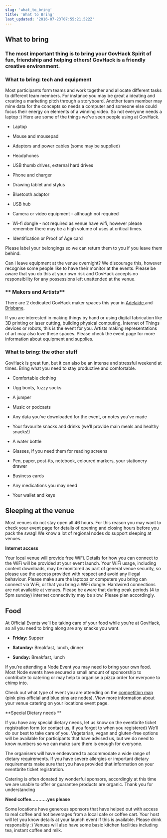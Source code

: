 ```yaml
---
slug: 'what_to_bring'
title: 'What to Bring'
last_updated: '2016-07-23T07:55:21.522Z'
---
```


## **What to bring**

### The most important thing is to bring your GovHack Spirit of fun, friendship and helping others!  GovHack is a friendly creative environment.  

### **What to bring: tech and equipment**

Most participants form teams and work together and allocate different tasks to different team members.  For instance you may be great a ideating and creating a marketing pitch through a storyboard.  Another team member may mine data for the concepts so needs a computer and someone else could focus their energy on elements of a winning video.   So not everyone needs a laptop :) Here are some of the things we’ve seen people using at GovHack.

* Laptop

* Mouse and mousepad

* Adaptors and power cables (some may be supplied)

* Headphones

* USB thumb drives, external hard drives

* Phone and charger

* Drawing tablet and stylus

* Bluetooth adaptor

* USB hub

* Camera or video equipment - although not required

* Wi-fi dongle - not required as venue have wifi, however please remember there may be a high volume of uses at critical times.

* Identification or Proof of Age card

Please label your belongings so we can return them to you if you leave them behind.

Can i leave equipment at the venue overnight?    We discourage this, however recognise some people like to have their  monitor at the events. Please be aware that  you do this at your own risk and GovHack accepts no responsibility for any possessions left unattended at the venue.

### ** Makers and Artists**

There are 2 dedicated GovHack maker spaces this year  in [Adelaide ](http://portal.govhack.org/locations/sa/adelaide-maker.html)and [Brisbane](http://portal.govhack.org/locations/qld/brisbane-maker.html).   

If you are interested in making things by hand or using digital fabrication like 3D printing or laser cutting, building physical computing, Internet of Things devices or robots, this is the event for you. Artists making representations of art may also love these spaces.   Please check the event page for more information about equipment and supplies.

### **What to bring: the other stuff**

GovHack is great fun, but it can also be an intense and stressful weekend at times. Bring what you need to stay productive and comfortable.

* Comfortable clothing

* Ugg boots, fuzzy socks

* A jumper

* Music or podcasts

* Any data you’ve downloaded for the event, or notes you’ve made

* Your favourite snacks and drinks (we’ll provide main meals and healthy snacks!)

* A water bottle

* Glasses, if you need them for reading screens

* Pen, paper, post-its, notebook, coloured markers, your stationery drawer

* Business cards

* Any medications you may need

* Your wallet and keys

## **Sleeping at the venue**

Most venues do not stay open all 46 hours. For this reason you may want to check your event page for details of opening and closing hours before you pack the swag! We know a lot of regional nodes do support sleeping at venues.

**Internet access**

Your local venue will provide free WiFi. Details for how you can connect to the WiFi  will be provided at your event launch. Your WiFi usage, including content downloads, may be monitored as part of general venue security, so please use the access provided with respect and avoid any illegal behaviour. Please make sure the laptops or computers you bring can connect via WiFi, or that you bring a WiFi dongle. Hardwired connections are not available at  venues. Please be aware that during peak periods (4 to 5pm sunday) internet connectivity may be slow. Please plan accordingly.

## **Food**

 At Official Events we’ll be taking care of your food while you’re at GovHack, so all you need to bring along are any snacks you want.

* **Friday:** Supper

* **Saturday:** Breakfast, lunch, dinner

* **Sunday:** Breakfast, lunch

If you’re attending a Node Event you may need to bring your own food.  Most Node events have  secured  a small amount of sponsorship to contribute to catering or may help to organise a pizza order for everyone to chimp into.

Check out what type of event you are attending on  the [competition map ](https://www.govhack.org/competition/map/)  (pink pins official and blue pins are nodes).  View more information about your venue catering on your locations event page.

**Special Dietary needs **

 If you have any special dietary needs, let us know on the eventbrite ticket registration form (or contact us, if you forgot to when you registered) We’ll do our best to take care of you. Vegetarian, vegan  and gluten-free options will be available for participants that have advised us, but we do need to know numbers so we can make sure there is enough for everyone.

The organisers will have endeavored to accommodate a wide range of dietary requirements. If you have severe allergies or important dietary requirements make sure that you have provided that information on your eventbrite ticket registration.

Catering is often donated by wonderful sponsors, accordingly at this time we are unable to offer or guarantee products are organic. Thank you for understanding

**Need coffee………..yes please**

Some  locations have generous  sponsors that have helped out with access to real coffee and hot beverages from a local cafe or coffee cart.  Your host will let you know details at your launch event if this is available.  Please drink responsibly :)    Venues will also have some basic kitchen facilities including  tea, instant coffee and milk.   


